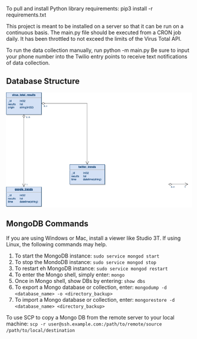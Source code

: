 To pull and install Python library requirements: pip3 install -r requirements.txt

This project is meant to be installed on a server so that it can be run on a continuous basis. The main.py file should be executed from a CRON job daily. It has been throttled to not exceed the limits of the Virus Total API.

To run the data collection manually, run python -m main.py
Be sure to input your phone number into the Twilio entry points to receive text notifications of data collection.

## Database Structure
![MongoDB Database Structure](static/db_structure.drawio.png "MongoDB Database Structure]")

## MongoDB Commands
If you are using Windows or Mac, install a viewer like Studio 3T.
If using Linux, the following commands may help.
1. To start the MongoDB instance: `sudo service mongod start`
2. To stop the MondoDB instance: `sudo service mongod stop`
3. To restart eh MongoDB instance: `sudo service mongod restart`
4. To enter the Mongo shell, simply enter: `mongo`
5. Once in Mongo shell, show DBs by entering: `show dbs`
6. To export a Mongo database or collection, enter: `mongodump -d <database_name> -o <directory_backup>`
7. To import a Mongo database or collection, enter: `mongorestore -d <database_name> <directory_backup>`

To use SCP to copy a Mongo DB from the remote server to your local machine: `scp -r user@ssh.example.com:/path/to/remote/source /path/to/local/destination`
